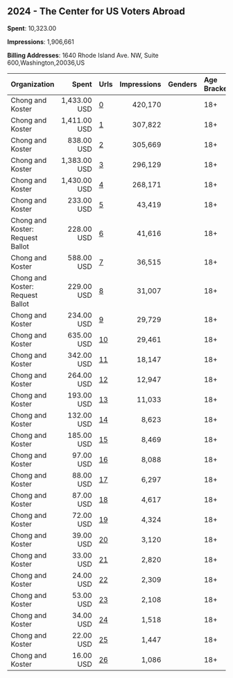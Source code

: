 ## 2024 - The Center for US Voters Abroad 
**Spent**: 10,323.00

**Impressions**: 1,906,661

**Billing Addresses**: 1640 Rhode Island Ave. NW, Suite 600,Washington,20036,US

|Organization|Spent|Urls|Impressions|Genders|Age Brackets|Country Codes|
|:---|---:|:---|---:|:---|:---|:---|
|Chong and Koster|1,433.00 USD|[0](https://www.snap.com/political-ads/asset/9b1cbc7e24f58e1c6925eed557f24d60902e8a222a41448ec444f89ebcbfe5d9?mediaType=png)|420,170||18+|australia|
|Chong and Koster|1,411.00 USD|[1](https://www.snap.com/political-ads/asset/9825f75ef20968c8d5ce357d59009735bc8913e37caecabdd85120d541a19f04?mediaType=png)|307,822||18+|united kingdom|
|Chong and Koster|838.00 USD|[2](https://www.snap.com/political-ads/asset/96454ca43140fc82723dcf2085156bc28a553cc9b8b711b4fa8cd5f005ff0dd8?mediaType=png)|305,669||18+|france|
|Chong and Koster|1,383.00 USD|[3](https://www.snap.com/political-ads/asset/da20aee9866bfe412566be1401349798ce56146e011164ff15071ef9a97e79d9?mediaType=png)|296,129||18+|canada|
|Chong and Koster|1,430.00 USD|[4](https://www.snap.com/political-ads/asset/50c6b6be6c99252615b652b2a48e07c80aa59c0c859059f9389ffc6ee06d9351?mediaType=png)|268,171||18+|germany|
|Chong and Koster|233.00 USD|[5](https://www.snap.com/political-ads/asset/fdaa44aa3288bb46f5efc3c2df2cf87f9920b095de7afaefe7d095c50acf4c5d?mediaType=mp4)|43,419||18+|united kingdom|
|Chong and Koster: Request Ballot|228.00 USD|[6](https://www.snap.com/political-ads/asset/242ba71e102c9017384edcaf013edd648bc844b09f23e465102d976c15c28971?mediaType=mp4)|41,616||18+|canada|
|Chong and Koster|588.00 USD|[7](https://www.snap.com/political-ads/asset/42de36f7db7206063ee7c809e37e6652874eaf0f701b9290d8c2225ec43605cb?mediaType=png)|36,515||18+|united kingdom|
|Chong and Koster: Request Ballot|229.00 USD|[8](https://www.snap.com/political-ads/asset/242ba71e102c9017384edcaf013edd648bc844b09f23e465102d976c15c28971?mediaType=mp4)|31,007||18+|canada|
|Chong and Koster|234.00 USD|[9](https://www.snap.com/political-ads/asset/fdaa44aa3288bb46f5efc3c2df2cf87f9920b095de7afaefe7d095c50acf4c5d?mediaType=mp4)|29,729||18+|united kingdom|
|Chong and Koster|635.00 USD|[10](https://www.snap.com/political-ads/asset/310a321cc06c775a83859a2a244e2cbad508b8ea8df2b84c133fae2317b31b44?mediaType=png)|29,461||18+|canada|
|Chong and Koster|342.00 USD|[11](https://www.snap.com/political-ads/asset/310a321cc06c775a83859a2a244e2cbad508b8ea8df2b84c133fae2317b31b44?mediaType=png)|18,147||18+|australia|
|Chong and Koster|264.00 USD|[12](https://www.snap.com/political-ads/asset/76658ea924c29087004bbdc50d521d3412793bd5625c88751935cfb0e4927d9f?mediaType=png)|12,947||18+|canada|
|Chong and Koster|193.00 USD|[13](https://www.snap.com/political-ads/asset/310a321cc06c775a83859a2a244e2cbad508b8ea8df2b84c133fae2317b31b44?mediaType=png)|11,033||18+|france|
|Chong and Koster|132.00 USD|[14](https://www.snap.com/political-ads/asset/d654213a40766e24852a5cdfdbf05dd65e67a780408948326d176b3addbdc8b6?mediaType=png)|8,623||18+|united kingdom|
|Chong and Koster|185.00 USD|[15](https://www.snap.com/political-ads/asset/310a321cc06c775a83859a2a244e2cbad508b8ea8df2b84c133fae2317b31b44?mediaType=png)|8,469||18+|germany|
|Chong and Koster|97.00 USD|[16](https://www.snap.com/political-ads/asset/42de36f7db7206063ee7c809e37e6652874eaf0f701b9290d8c2225ec43605cb?mediaType=png)|8,088||18+|united kingdom|
|Chong and Koster|88.00 USD|[17](https://www.snap.com/political-ads/asset/310a321cc06c775a83859a2a244e2cbad508b8ea8df2b84c133fae2317b31b44?mediaType=png)|6,297||18+|canada|
|Chong and Koster|87.00 USD|[18](https://www.snap.com/political-ads/asset/19d152f944faec4c336316365ca3d8ad28787d06b390869d0b86c08cd4ad7fb0?mediaType=png)|4,617||18+|germany|
|Chong and Koster|72.00 USD|[19](https://www.snap.com/political-ads/asset/310a321cc06c775a83859a2a244e2cbad508b8ea8df2b84c133fae2317b31b44?mediaType=png)|4,324||18+|australia|
|Chong and Koster|39.00 USD|[20](https://www.snap.com/political-ads/asset/76658ea924c29087004bbdc50d521d3412793bd5625c88751935cfb0e4927d9f?mediaType=png)|3,120||18+|canada|
|Chong and Koster|33.00 USD|[21](https://www.snap.com/political-ads/asset/310a321cc06c775a83859a2a244e2cbad508b8ea8df2b84c133fae2317b31b44?mediaType=png)|2,820||18+|france|
|Chong and Koster|24.00 USD|[22](https://www.snap.com/political-ads/asset/d654213a40766e24852a5cdfdbf05dd65e67a780408948326d176b3addbdc8b6?mediaType=png)|2,309||18+|united kingdom|
|Chong and Koster|53.00 USD|[23](https://www.snap.com/political-ads/asset/310a321cc06c775a83859a2a244e2cbad508b8ea8df2b84c133fae2317b31b44?mediaType=png)|2,108||18+|germany|
|Chong and Koster|34.00 USD|[24](https://www.snap.com/political-ads/asset/19d152f944faec4c336316365ca3d8ad28787d06b390869d0b86c08cd4ad7fb0?mediaType=png)|1,518||18+|germany|
|Chong and Koster|22.00 USD|[25](https://www.snap.com/political-ads/asset/76658ea924c29087004bbdc50d521d3412793bd5625c88751935cfb0e4927d9f?mediaType=png)|1,447||18+|canada|
|Chong and Koster|16.00 USD|[26](https://www.snap.com/political-ads/asset/310a321cc06c775a83859a2a244e2cbad508b8ea8df2b84c133fae2317b31b44?mediaType=png)|1,086||18+|canada|
